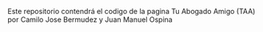 Este repositorio contendrá el codigo de la pagina Tu Abogado Amigo (TAA) por Camilo Jose Bermudez y Juan Manuel Ospina
